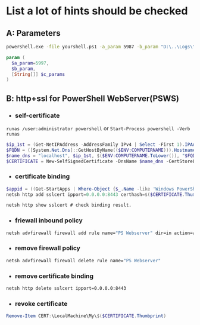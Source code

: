 # List a lot of hints should be checked

## A: Parameters
```cmd
powershell.exe -file yourshell.ps1 -a_param 5987 -b_param "D:\..\Logs\" -c_params 1,2,3
```

```powershell
param (
  $a_param=5997,
  $b_param,
  [String[]] $c_params
)
```
## B: http+ssl for PowerShell WebServer(PSWS)
- ### self-certificate
```runas /user:administrator powershell``` or 
```Start-Process powershell -Verb runas```

```powershell
$ip_1st = (Get-NetIPAddress -AddressFamily IPv4 | Select -First 1).IPAddress # IP prepared.
$FQDN = ([System.Net.Dns]::GetHostByName(($ENV:COMPUTERNAME))).Hostname.ToLower() # FQDN prepared.
$name_dns = "localhost", $ip_1st, $($ENV:COMPUTERNAME.ToLower()), "$FQDN" # bining w/ hostname.
$CERTIFICATE = New-SelfSignedCertificate -DnsName $name_dns -CertStoreLocation CERT:\LocalMachine\My
```

- ### certificate binding
```powershell
$appid = ((Get-StartApps | Where-Object {$_.Name -like 'Windows PowerShell'}).AppID -split '\\' )[0] # find AppId what you use.
netsh http add sslcert ipport=0.0.0.0:8443 certhash=$($CERTIFICATE.Thumbprint) --% appid=$appid # bind in 8443 port for example
```

```cmd
netsh http show sslcert # check binding result.
```

- ### friewall inbound policy
```cmd
netsh advfirewall firewall add rule name="PS Webserver" dir=in action=allow protocol=TCP localport=8443
```

- ### remove firewall policy

```cmd
netsh advfirewall firewall delete rule name="PS Webserver"
```

- ### remove certificate binding
```cmd
netsh http delete sslcert ipport=0.0.0.0:8443
```

- ### revoke certificate
```powershell
Remove-Item CERT:\LocalMachine\My\$($CERTIFICATE.Thumbprint)
```
